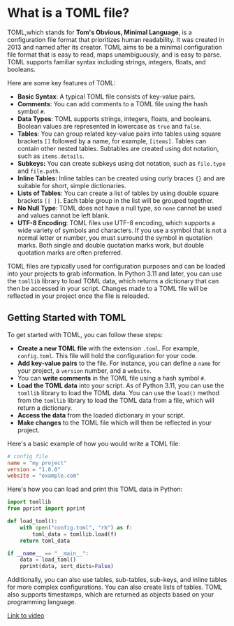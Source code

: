 # What is a TOML file?

TOML,which stands for **Tom's Obvious, Minimal Language**, is a configuration file format that prioritizes human readability. It was created in 2013 and named after its creator. TOML aims to be a minimal configuration file format that is easy to read, maps unambiguously, and is easy to parse. TOML supports familiar syntax including strings, integers, floats, and booleans.

Here are some key features of TOML:
*   **Basic Syntax**: A typical TOML file consists of key-value pairs.
*   **Comments**: You can add comments to a TOML file using the hash symbol `#`.
*   **Data Types**: TOML supports strings, integers, floats, and booleans. Boolean values are represented in lowercase as `true` and `false`.
*   **Tables**: You can group related key-value pairs into tables using square brackets `[]` followed by a name, for example, `[items]`. Tables can contain other nested tables. Subtables are created using dot notation, such as `items.details`.
*  **Subkeys:** You can create subkeys using dot notation, such as `file.type` and `file.path`.
*   **Inline Tables:**  Inline tables can be created using curly braces `{}` and are suitable for short, simple dictionaries.
*   **Lists of Tables**: You can create a list of tables by using double square brackets `[[ ]]`. Each table group in the list will be grouped together.
*   **No Null Type**: TOML does not have a null type, so `none` cannot be used and values cannot be left blank.
*   **UTF-8 Encoding**: TOML files use UTF-8 encoding, which supports a wide variety of symbols and characters. If you use a symbol that is not a normal letter or number, you must surround the symbol in quotation marks. Both single and double quotation marks work, but double quotation marks are often preferred.

TOML files are typically used for configuration purposes and can be loaded into your projects to grab information. In Python 3.11 and later, you can use the `tomllib` library to load TOML data, which returns a dictionary that can then be accessed in your script. Changes made to a TOML file will be reflected in your project once the file is reloaded.

## Getting Started with TOML

To get started with TOML, you can follow these steps:

*   **Create a new TOML file** with the extension `.toml`. For example, `config.toml`. This file will hold the configuration for your code.
*   **Add key-value pairs** to the file. For instance, you can define a `name` for your project, a `version` number, and a `website`.
*   You can **write comments** in the TOML file using a hash symbol `#`.
*   **Load the TOML data** into your script. As of Python 3.11, you can use the `tomllib` library to load the TOML data. You can use the `load()` method from the `tomllib` library to load the TOML data from a file, which will return a dictionary.
*   **Access the data** from the loaded dictionary in your script.
*   **Make changes** to the TOML file which will then be reflected in your project.

Here's a basic example of how you would write a TOML file:

```toml
# config file
name = "my project"
version = "1.0.0"
website = "example.com"
```

Here's how you can load and print this TOML data in Python:

```python
import tomllib
from pprint import pprint

def load_toml():
    with open("config.toml", "rb") as f:
        toml_data = tomllib.load(f)
    return toml_data

if __name__ == "__main__":
    data = load_toml()
    pprint(data, sort_dicts=False)
```

Additionally, you can also use tables, sub-tables, sub-keys, and inline tables for more complex configurations. You can also create lists of tables. TOML also supports timestamps, which are returned as objects based on your programming language.


[Link to video](https://youtu.be/D_Jb52jw2HY?list=TLPQMDEwMjIwMjVkXBizuVE2WA)